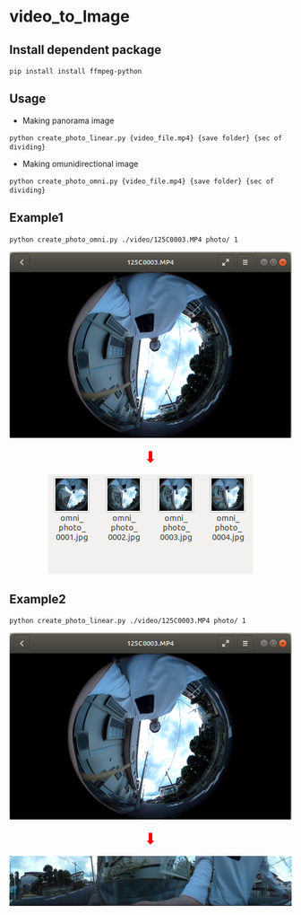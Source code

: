 # video_to_Image

## Install dependent package
```
pip install install ffmpeg-python
```

## Usage
* Making panorama image
```
python create_photo_linear.py {video_file.mp4} {save folder} {sec of dividing}
```

* Making omunidirectional image
```
python create_photo_omni.py {video_file.mp4} {save folder} {sec of dividing}
```

## Example1
```
python create_photo_omni.py ./video/125C0003.MP4 photo/ 1
```

<div style="text-align: center">

![video](./sample/video.png)<br>

<span style="font-size:200%; color:red;">⬇</span>

![photo](./sample/photo.png)
</div>

## Example2
```
python create_photo_linear.py ./video/125C0003.MP4 photo/ 1
```

<div style="text-align: center">

![video](./sample/video.png)<br>

<span style="font-size:200%; color:red;">⬇</span>

![photo](./sample/omni.jpg)
</div>


